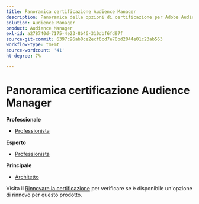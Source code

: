 ```yaml
---
title: Panoramica certificazione Audience Manager
description: Panoramica delle opzioni di certificazione per Adobe Audience Manager
solution: Audience Manager
product: Audience Manager
exl-id: a278740d-7175-4e23-8b46-310dbf6fd97f
source-git-commit: 6397c96ab0ce2ecf6cd7e70bd2044e01c23ab563
workflow-type: tm+mt
source-wordcount: '41'
ht-degree: 7%

---
```


# Panoramica certificazione Audience Manager

**Professionale**

* [Professionista](/help/certifications/aam/aam-p-business.md) <!--AD0-E458-->

**Esperto**

* [Professionista](/help/certifications/aam/aam-e-business.md) <!--AD0-E457-->

**Principale**

* [Architetto](/help/certifications/aam/aam-m-architect.md) <!--AD0-E454-->

Visita il [Rinnovare la certificazione](/help/certifications/renew.md) per verificare se è disponibile un&#39;opzione di rinnovo per questo prodotto.
